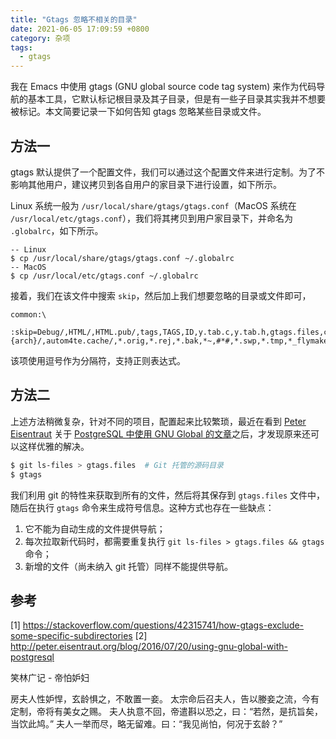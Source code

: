 ```yaml
---
title: "Gtags 忽略不相关的目录"
date: 2021-06-05 17:09:59 +0800
category: 杂项
tags:
  - gtags
---
```


我在 Emacs 中使用 gtags (GNU global source code tag system) 来作为代码导航的基本工具，它默认标记根目录及其子目录，但是有一些子目录其实我并不想要被标记。本文简要记录一下如何告知 gtags 忽略某些目录或文件。

<!-- more -->

## 方法一

gtags 默认提供了一个配置文件，我们可以通过这个配置文件来进行定制。为了不影响其他用户，建议拷贝到各自用户的家目录下进行设置，如下所示。

Linux 系统一般为 `/usr/local/share/gtags/gtags.conf`（MacOS 系统在 `/usr/local/etc/gtags.conf`），我们将其拷贝到用户家目录下，并命名为 `.globalrc`，如下所示。

``` shell
-- Linux
$ cp /usr/local/share/gtags/gtags.conf ~/.globalrc
-- MacOS
$ cp /usr/local/etc/gtags.conf ~/.globalrc
```

接着，我们在该文件中搜索 `skip`，然后加上我们想要忽略的目录或文件即可，

```
common:\
    :skip=Debug/,HTML/,HTML.pub/,tags,TAGS,ID,y.tab.c,y.tab.h,gtags.files,cscope.files,cscope.out,cscope.po.out,cscope.in.out,SCCS/,RCS/,CVS/,CVSROOT/,{arch}/,autom4te.cache/,*.orig,*.rej,*.bak,*~,#*#,*.swp,*.tmp,*_flymake.*,*_flymake,*.o,*.a,*.so,*.lo,*.zip,*.gz,*.bz2,*.xz,*.lzh,*.Z,*.tgz,*.min.js,*min.css:
```

该项使用逗号作为分隔符，支持正则表达式。

## 方法二

上述方法稍微复杂，针对不同的项目，配置起来比较繁琐，最近在看到 [Peter Eisentraut](http://peter.eisentraut.org) 关于 [PostgreSQL 中使用 GNU Global 的文章](http://peter.eisentraut.org/blog/2016/07/20/using-gnu-global-with-postgresql)之后，才发现原来还可以这样优雅的解决。

```bash
$ git ls-files > gtags.files  # Git 托管的源码目录
$ gtags
```

我们利用 git 的特性来获取到所有的文件，然后将其保存到 `gtags.files` 文件中，随后在执行 `gtags` 命令来生成符号信息。这种方式也存在一些缺点：

1. 它不能为自动生成的文件提供导航；
2. 每次拉取新代码时，都需要重复执行 `git ls-files > gtags.files && gtags` 命令；
3. 新增的文件（尚未纳入 git 托管）同样不能提供导航。

## 参考

[1] https://stackoverflow.com/questions/42315741/how-gtags-exclude-some-specific-subdirectories
[2] http://peter.eisentraut.org/blog/2016/07/20/using-gnu-global-with-postgresql


<div class="just-for-fun">
笑林广记 - 帝怕妒妇

房夫人性妒悍，玄龄惧之，不敢置一妾。
太宗命后召夫人，告以媵妾之流，今有定制，帝将有美女之赐。
夫人执意不回，帝遣斟以恐之，曰：“若然，是抗旨矣，当饮此鸠。”
夫人一举而尽，略无留难。曰：“我见尚怕，何况于玄龄？”
</div>
